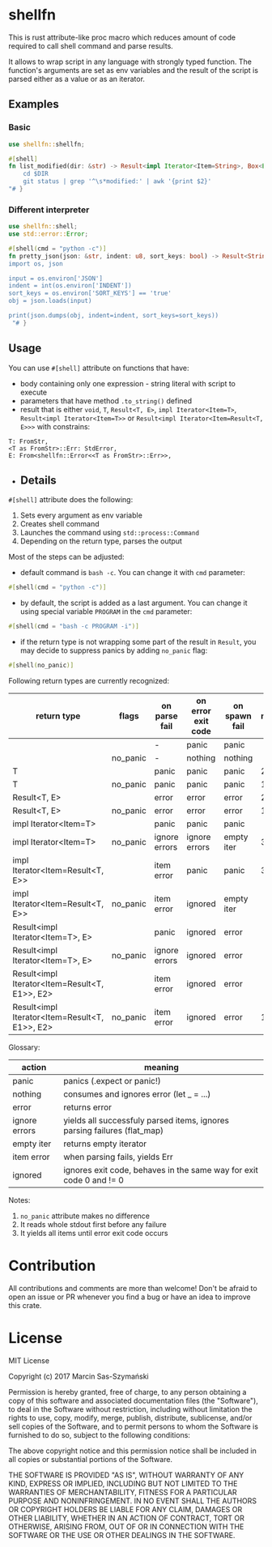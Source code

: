 # shellfn

This is rust attribute-like proc macro which reduces amount of code required to call shell command and parse results.

It allows to wrap script in any language with strongly typed function. The function's arguments are set as env variables and the result of the script is parsed either as a value or as an iterator.

## Examples

### Basic

```rust
use shellfn::shellfn;

#[shell]
fn list_modified(dir: &str) -> Result<impl Iterator<Item=String>, Box<Error>> { r#"
    cd $DIR
    git status | grep '^\s*modified:' | awk '{print $2}'
"# }
```

### Different interpreter

```rust
use shellfn::shell;
use std::error::Error;

#[shell(cmd = "python -c")]
fn pretty_json(json: &str, indent: u8, sort_keys: bool) -> Result<String, Box<Error>> { r#"
import os, json

input = os.environ['JSON']
indent = int(os.environ['INDENT'])
sort_keys = os.environ['SORT_KEYS'] == 'true'
obj = json.loads(input)

print(json.dumps(obj, indent=indent, sort_keys=sort_keys))
 "# }
```

## Usage

You can use `#[shell]` attribute on functions that have:
- body containing only one expression - string literal with script to execute
- parameters that have method `.to_string()` defined
- result that is either `void`, `T`, `Result<T, E>`, `impl Iterator<Item=T>`, `Result<impl Iterator<Item=T>>` or `Result<impl Iterator<Item=Result<T, E>>>` with constrains:
```
T: FromStr,
<T as FromStr>::Err: StdError,
E: From<shellfn::Error<<T as FromStr>::Err>>,
```

- ## Details

`#[shell]` attribute does the following:

1. Sets every argument as env variable
2. Creates shell command
3. Launches the command using `std::process::Command`
4. Depending on the return type, parses the output

Most of the steps can be adjusted:
- default command is `bash -c`. You can change it with `cmd` parameter:
```rust
#[shell(cmd = "python -c")]
```
- by default, the script is added as a last argument. You can change it using special variable `PROGRAM` in the `cmd` parameter:
```rust
#[shell(cmd = "bash -c PROGRAM -i")]
```
- if the return type is not wrapping some part of the result in `Result`, you may decide to suppress panics by adding `no_panic` flag:
```rust
#[shell(no_panic)]
```

Following return types are currently recognized:

|                  return type                  |  flags   | on parse fail | on error exit code | on spawn fail | notes |
|-----------------------------------------------|----------|---------------|--------------------|---------------|-------|
|                                               |          | -             | panic              | panic         |       |
|                                               | no_panic | -             | nothing            | nothing       |       |
| T                                             |          | panic         | panic              | panic         | 2     |
| T                                             | no_panic | panic         | panic              | panic         | 1,2   |
| Result<T, E>                                  |          | error         | error              | error         | 2     |
| Result<T, E>                                  | no_panic | error         | error              | error         | 1,2   |
| impl Iterator<Item=T>                         |          | panic         | panic              | panic         |       |
| impl Iterator<Item=T>                         | no_panic | ignore errors | ignore errors      | empty iter    | 3     |
| impl Iterator<Item=Result<T, E>>              |          | item error    | panic              | panic         | 3     |
| impl Iterator<Item=Result<T, E>>              | no_panic | item error    | ignored            | empty iter    |       |
| Result<impl Iterator<Item=T>, E>              |          | panic         | ignored            | error         |       |
| Result<impl Iterator<Item=T>, E>              | no_panic | ignore errors | ignored            | error         |       |
| Result<impl Iterator<Item=Result<T, E1>>, E2> |          | item error    | ignored            | error         |       |
| Result<impl Iterator<Item=Result<T, E1>>, E2> | no_panic | item error    | ignored            | error         | 1     |

Glossary:

|     action    |                                 meaning                                  |
|---------------|--------------------------------------------------------------------------|
| panic         | panics (.expect or panic!)                                               |
| nothing       | consumes and ignores error (let _ = ...)                                 |
| error         | returns error                                                            |
| ignore errors | yields all successfuly parsed items, ignores parsing failures (flat_map) |
| empty iter    | returns empty iterator                                                   |
| item error    | when parsing fails, yields Err                                           |
| ignored       | ignores exit code, behaves in the same way for exit code 0 and != 0      |

Notes:

1. `no_panic` attribute makes no difference
2. It reads whole stdout first before any failure
3. It yields all items until error exit code occurs

# Contribution

All contributions and comments are more than welcome! Don't be afraid to open an issue or PR whenever you find a bug or have an idea to improve this crate.

# License

MIT License

Copyright (c) 2017 Marcin Sas-Szymański

Permission is hereby granted, free of charge, to any person obtaining a copy
of this software and associated documentation files (the "Software"), to deal
in the Software without restriction, including without limitation the rights
to use, copy, modify, merge, publish, distribute, sublicense, and/or sell
copies of the Software, and to permit persons to whom the Software is
furnished to do so, subject to the following conditions:

The above copyright notice and this permission notice shall be included in all
copies or substantial portions of the Software.

THE SOFTWARE IS PROVIDED "AS IS", WITHOUT WARRANTY OF ANY KIND, EXPRESS OR
IMPLIED, INCLUDING BUT NOT LIMITED TO THE WARRANTIES OF MERCHANTABILITY,
FITNESS FOR A PARTICULAR PURPOSE AND NONINFRINGEMENT. IN NO EVENT SHALL THE
AUTHORS OR COPYRIGHT HOLDERS BE LIABLE FOR ANY CLAIM, DAMAGES OR OTHER
LIABILITY, WHETHER IN AN ACTION OF CONTRACT, TORT OR OTHERWISE, ARISING FROM,
OUT OF OR IN CONNECTION WITH THE SOFTWARE OR THE USE OR OTHER DEALINGS IN THE
SOFTWARE.